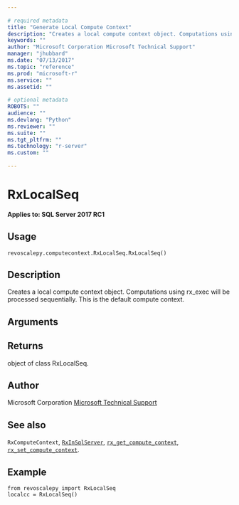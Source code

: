 ```yaml
--- 
 
# required metadata 
title: "Generate Local Compute Context" 
description: "Creates a local compute context object. Computations using rx_exec will be processed sequentially. This is the default compute context." 
keywords: "" 
author: "Microsoft Corporation Microsoft Technical Support" 
manager: "jhubbard" 
ms.date: "07/13/2017" 
ms.topic: "reference" 
ms.prod: "microsoft-r" 
ms.service: "" 
ms.assetid: "" 
 
# optional metadata 
ROBOTS: "" 
audience: "" 
ms.devlang: "Python" 
ms.reviewer: "" 
ms.suite: "" 
ms.tgt_pltfrm: "" 
ms.technology: "r-server" 
ms.custom: "" 
 
---
```


# RxLocalSeq


**Applies to: SQL Server 2017 RC1**


## Usage



```
revoscalepy.computecontext.RxLocalSeq.RxLocalSeq()
```




## Description

Creates a local compute context object. Computations using rx_exec will be processed sequentially. This is the default compute context.


## Arguments


## Returns

object of class RxLocalSeq.


## Author

Microsoft Corporation [Microsoft Technical Support](https://go.microsoft.com/fwlink/?LinkID=698556&clcid=0x409)


## See also

`RxComputeContext`,
[`RxInSqlServer`](RxInSqlServer.md),
[`rx_get_compute_context`](RxComputeContext-get.md),
[`rx_set_compute_context`](RxComputeContext-set.md).


## Example



```
from revoscalepy import RxLocalSeq
localcc = RxLocalSeq()
```

